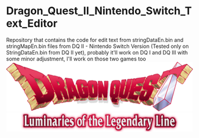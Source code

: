 # Dragon_Quest_II_Nintendo_Switch_Text_Editor
Repository that contains the code for edit text from stringDataEn.bin and stringMapEn.bin files from DQ II - Nintendo Switch Version (Tested only on StringDataEn.bin from DQ II yet), probably it'll work on DQ I and DQ III with some minor adjustment, I'll work on those two games too
![Title](https://github.com/MrVtR/Dragon_Quest_II_Nintendo_Switch_Text_Editor/blob/main/images/title_1.png)
![Subtitle](https://github.com/MrVtR/Dragon_Quest_II_Nintendo_Switch_Text_Editor/blob/main/images/subtitle1_en.png)
